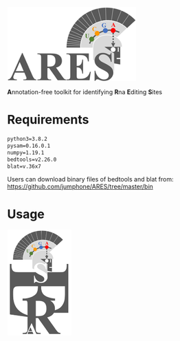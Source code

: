 
<img src="https://github.com/jumphone/PhenoPro/raw/master/IMG/ARES_logo.png" width="300">

**A**nnotation-free toolkit for identifying **R**na **E**diting **S**ites

# Requirements

    python3=3.8.2
    pysam=0.16.0.1
    numpy=1.19.1
    bedtools=v2.26.0
    blat=v.36x7

Users can download binary files of bedtools and blat from: https://github.com/jumphone/ARES/tree/master/bin

# Usage

<img src="https://github.com/jumphone/PhenoPro/raw/master/IMG/ARES_role.png" width="150">

